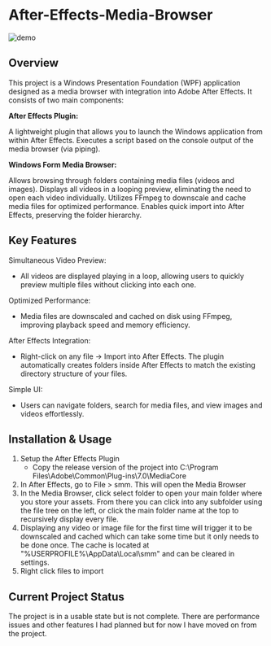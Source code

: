 # After-Effects-Media-Browser

![demo](https://github.com/user-attachments/assets/6d3dee1d-25ce-4c22-b5a1-089370cb7f41)


## Overview

This project is a Windows Presentation Foundation (WPF) application designed as a media browser with integration into Adobe After Effects. It consists of two main components:

**After Effects Plugin:**

A lightweight plugin that allows you to launch the Windows application from within After Effects.
Executes a script based on the console output of the media browser (via piping).

**Windows Form Media Browser:**

Allows browsing through folders containing media files (videos and images).
Displays all videos in a looping preview, eliminating the need to open each video individually.
Utilizes FFmpeg to downscale and cache media files for optimized performance.
Enables quick import into After Effects, preserving the folder hierarchy.

## Key Features

Simultaneous Video Preview:
  - All videos are displayed playing in a loop, allowing users to quickly preview multiple files without clicking into each one.

Optimized Performance:
  - Media files are downscaled and cached on disk using FFmpeg, improving playback speed and memory efficiency.

After Effects Integration:
  - Right-click on any file → Import into After Effects.
The plugin automatically creates folders inside After Effects to match the existing directory structure of your files.

Simple UI:
  - Users can navigate folders, search for media files, and view images and videos effortlessly.

## Installation & Usage

1. Setup the After Effects Plugin
    - Copy the release version of the project into C:\Program Files\Adobe\Common\Plug-ins\7.0\MediaCore
2. In After Effects, go to File > smm. This will open the Media Browser
3. In the Media Browser, click select folder to open your main folder where you store your assets. From there you can click into any subfolder using the file tree on the left, or click the main folder name at the top to recursively display every file.
4. Displaying any video or image file for the first time will trigger it to be downscaled and cached which can take some time but it only needs to be done once. The cache is located at "%USERPROFILE%\AppData\Local\smm" and can be cleared in settings.
5. Right click files to import

## Current Project Status

The project is in a usable state but is not complete. There are performance issues and other features I had planned but for now I have moved on from the project.
